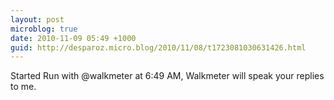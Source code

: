 ```yaml
---
layout: post
microblog: true
date: 2010-11-09 05:49 +1000
guid: http://desparoz.micro.blog/2010/11/08/t1723081030631426.html
---
```

Started Run with @walkmeter at 6:49 AM, Walkmeter will speak your replies to me.
